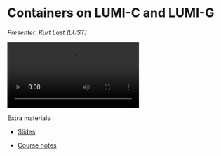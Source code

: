 # Containers on LUMI-C and LUMI-G

*Presenter: Kurt Lust (LUST)*

<video src="https://462000265.lumidata.eu/2day-20240502/recordings/09_Containers.mp4" controls="controls">
</video>
<!--
A video recording will follow.
-->

<!--
Materials will be made available after the lecture
-->

Extra materials

-   [Slides](https://462000265.lumidata.eu/2day-20240502/files/LUMI-2day-20240502-09-containers.pdf)

-   [Course notes](09_Containers.md)
